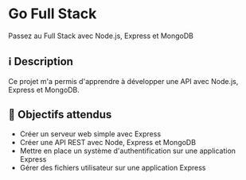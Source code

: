 # Go Full Stack
Passez au Full Stack avec Node.js, Express et MongoDB

## :information_source: Description
Ce projet m'a permis d'apprendre à développer une API avec Node.js, Express et MongoDB. 

## :dart: Objectifs attendus
- Créer un serveur web simple avec Express
- Créer une API REST avec Node, Express et MongoDB
- Mettre en place un système d'authentification sur une application Express
- Gérer des fichiers utilisateur sur une application Express
